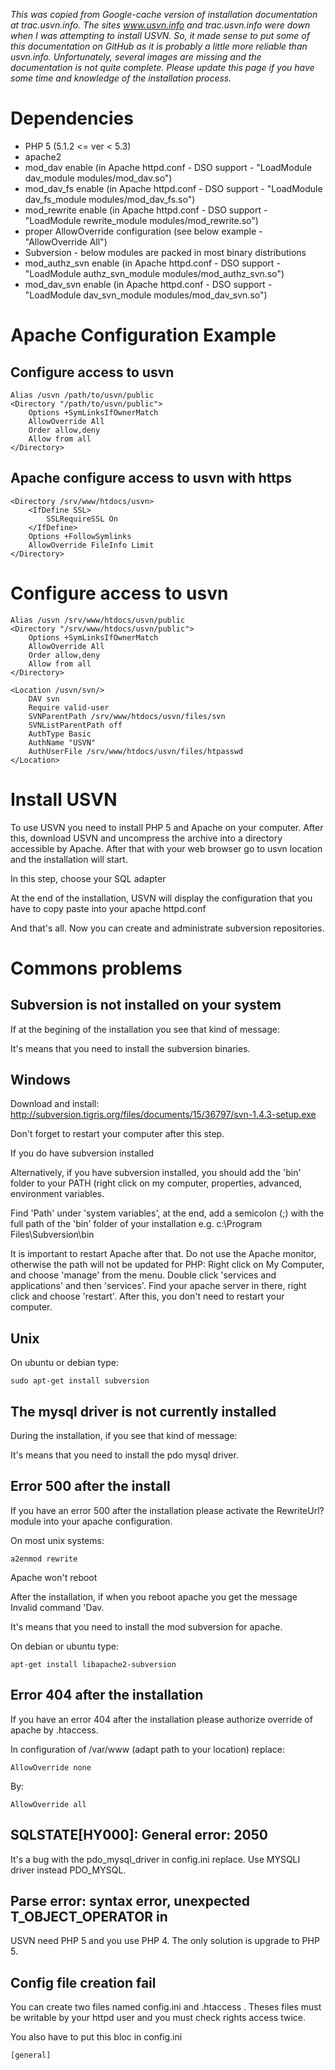 _This was copied from Google-cache version of installation documentation at trac.usvn.info. The sites www.usvn.info and trac.usvn.info were down when I was attempting to install USVN. So, it made sense to put some of this documentation on GitHub as it is probably a little more reliable than usvn.info. Unfortunately, several images are missing and the documentation is not quite complete. Please update this page if you have some time and knowledge of the installation process._

# Dependencies

* PHP 5 (5.1.2 <= ver < 5.3)
* apache2
* mod_dav enable (in Apache httpd.conf - DSO support - "LoadModule dav_module modules/mod_dav.so")
* mod_dav_fs enable (in Apache httpd.conf - DSO support - "LoadModule dav_fs_module modules/mod_dav_fs.so")
* mod_rewrite enable (in Apache httpd.conf - DSO support - "LoadModule rewrite_module modules/mod_rewrite.so")
* proper AllowOverride configuration (see below example - "AllowOverride All")
* Subversion - below modules are packed in most binary distributions
* mod_authz_svn enable (in Apache httpd.conf - DSO support - "LoadModule authz_svn_module modules/mod_authz_svn.so")
* mod_dav_svn enable (in Apache httpd.conf - DSO support - "LoadModule dav_svn_module modules/mod_dav_svn.so")

# Apache Configuration Example

## Configure access to usvn

    Alias /usvn /path/to/usvn/public
    <Directory "/path/to/usvn/public">
        Options +SymLinksIfOwnerMatch
        AllowOverride All
        Order allow,deny
        Allow from all
    </Directory>

## Apache configure access to usvn with https

    <Directory /srv/www/htdocs/usvn>
        <IfDefine SSL>
            SSLRequireSSL On
        </IfDefine>
        Options +FollowSymlinks
        AllowOverride FileInfo Limit
    </Directory>

# Configure access to usvn
    Alias /usvn /srv/www/htdocs/usvn/public
    <Directory "/srv/www/htdocs/usvn/public">
        Options +SymLinksIfOwnerMatch
        AllowOverride All
        Order allow,deny
        Allow from all
    </Directory>

    <Location /usvn/svn/>
        DAV svn
        Require valid-user
        SVNParentPath /srv/www/htdocs/usvn/files/svn
        SVNListParentPath off
        AuthType Basic
        AuthName "USVN"
        AuthUserFile /srv/www/htdocs/usvn/files/htpasswd
    </Location>

# Install USVN

To use USVN you need to install PHP 5 and Apache on your computer. After this, download USVN and uncompress the archive into a directory accessible by Apache. After that with your web browser go to usvn location and the installation will start.

In this step, choose your SQL adapter

At the end of the installation, USVN will display the configuration that you have to copy paste into your apache httpd.conf

And that's all. Now you can create and administrate subversion repositories.

# Commons problems

## Subversion is not installed on your system

If at the begining of the installation you see that kind of message:

It's means that you need to install the subversion binaries.

## Windows

Download and install:  http://subversion.tigris.org/files/documents/15/36797/svn-1.4.3-setup.exe

Don't forget to restart your computer after this step.

If you do have subversion installed

Alternatively, if you have subversion installed, you should add the 'bin' folder to your PATH (right click on my computer, properties, advanced, environment variables.

Find 'Path' under 'system variables', at the end, add a semicolon (;) with the full path of the 'bin' folder of your installation e.g. c:\Program Files\Subversion\bin

It is important to restart Apache after that. Do not use the Apache monitor, otherwise the path will not be updated for PHP: Right click on My Computer, and choose 'manage' from the menu. Double click 'services and applications' and then 'services'. Find your apache server in there, right click and choose 'restart'. After this, you don't need to restart your computer.

## Unix

On ubuntu or debian type:

    sudo apt-get install subversion

## The mysql driver is not currently installed

During the installation, if you see that kind of message:


It's means that you need to install the pdo mysql driver.

## Error 500 after the install

If you have an error 500 after the installation please activate the RewriteUrl? module into your apache configuration.

On most unix systems:

    a2enmod rewrite

Apache won't reboot

After the installation, if when you reboot apache you get the message Invalid command 'Dav.

It's means that you need to install the mod subversion for apache.

On debian or ubuntu type:

    apt-get install libapache2-subversion

## Error 404 after the installation

If you have an error 404 after the installation please authorize override of apache by .htaccess.

In configuration of /var/www (adapt path to your location) replace:

    AllowOverride none

By:

    AllowOverride all

## SQLSTATE[HY000]: General error: 2050

It's a bug with the pdo_mysql_driver in config.ini replace. Use MYSQLI driver instead PDO_MYSQL.

## Parse error: syntax error, unexpected T_OBJECT_OPERATOR in

USVN need PHP 5 and you use PHP 4. The only solution is upgrade to PHP 5.

## Config file creation fail


You can create two files named config.ini and .htaccess . Theses files must be writable by your httpd user and you must check rights access twice.

You also have to put this bloc in config.ini

    [general]